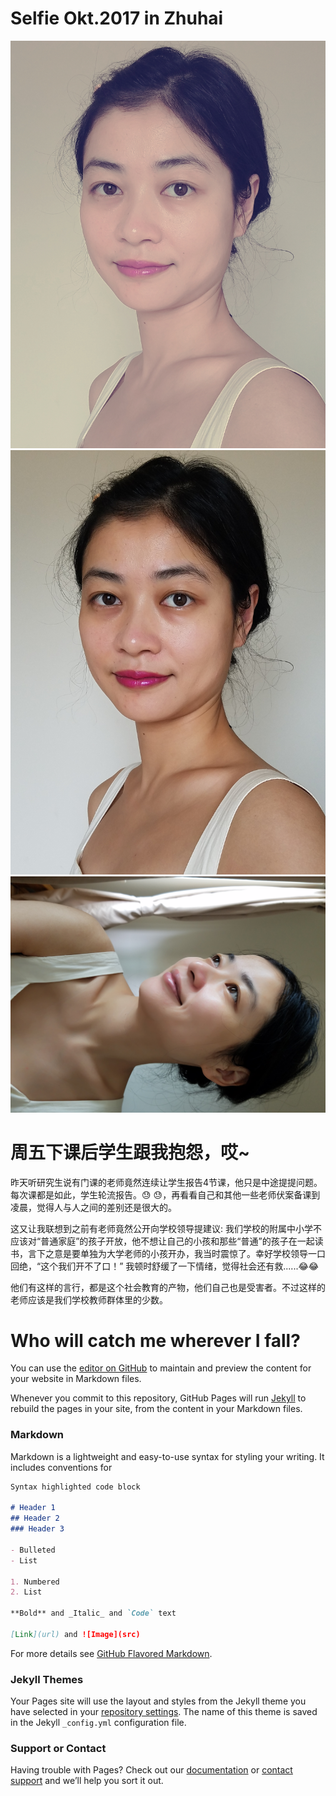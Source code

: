 # Selfie Okt.2017 in Zhuhai

![Image](https://github.com/tsing1129/YY/blob/master/20171005_131045.jpg)
![Image](https://github.com/tsing1129/YY/blob/master/20171005_130708.jpg)
![Image](https://github.com/tsing1129/YY/blob/master/20171002_074708.jpg?raw=true)









# 周五下课后学生跟我抱怨，哎~

昨天听研究生说有门课的老师竟然连续让学生报告4节课，他只是中途提提问题。每次课都是如此，学生轮流报告。:sweat: :sweat:，再看看自己和其他一些老师伏案备课到凌晨，觉得人与人之间的差别还是很大的。

这又让我联想到之前有老师竟然公开向学校领导提建议: 我们学校的附属中小学不应该对“普通家庭”的孩子开放，他不想让自己的小孩和那些“普通”的孩子在一起读书，言下之意是要单独为大学老师的小孩开办，我当时震惊了。幸好学校领导一口回绝，“这个我们开不了口！” 我顿时舒缓了一下情绪，觉得社会还有救......:joy::joy:

他们有这样的言行，都是这个社会教育的产物，他们自己也是受害者。不过这样的老师应该是我们学校教师群体里的少数。



# Who will catch me wherever I fall?




You can use the [editor on GitHub](https://github.com/tsing1129/Yu/edit/master/README.md) to maintain and preview the content for your website in Markdown files.

Whenever you commit to this repository, GitHub Pages will run [Jekyll](https://jekyllrb.com/) to rebuild the pages in your site, from the content in your Markdown files.

### Markdown

Markdown is a lightweight and easy-to-use syntax for styling your writing. It includes conventions for

```markdown
Syntax highlighted code block

# Header 1
## Header 2
### Header 3

- Bulleted
- List

1. Numbered
2. List

**Bold** and _Italic_ and `Code` text

[Link](url) and ![Image](src)
```

For more details see [GitHub Flavored Markdown](https://guides.github.com/features/mastering-markdown/).

### Jekyll Themes

Your Pages site will use the layout and styles from the Jekyll theme you have selected in your [repository settings](https://github.com/tsing1129/Yu/settings). The name of this theme is saved in the Jekyll `_config.yml` configuration file.

### Support or Contact

Having trouble with Pages? Check out our [documentation](https://help.github.com/categories/github-pages-basics/) or [contact support](https://github.com/contact) and we’ll help you sort it out.
